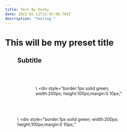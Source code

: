 ```yaml
---
title: Test By Darky
date: 2022-02-12T12:55:58.704Z
description: "Testing "
---
```

<h1> This will be my preset title </h1>

<div style="margin:0 40px;">

  <h2>Subtitle</h2>

  <div style="display:flex;padding:40px 60px;">

\    <div style="border:1px solid green; width:200px; height:100px;margin:0 10px;"</div>

\    <div style="border:1px solid green; width:200px; height:100px;margin:0 10px;"</div>

  </div>

</div>